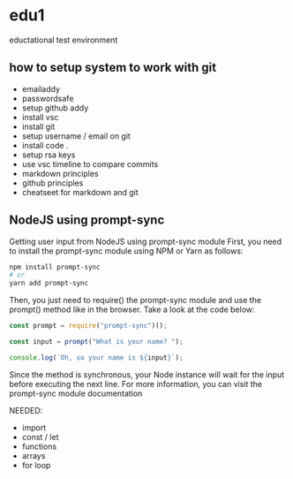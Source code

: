 # edu1
eductational test environment

## how to setup system to work with git
* emailaddy
* passwordsafe
* setup github addy
* install vsc
* install git
* setup username / email on git
* install code .
* setup rsa keys
* use vsc timeline to compare commits
* markdown principles
* github principles
* cheatseet for markdown and git

## NodeJS using prompt-sync
Getting user input from NodeJS using prompt-sync module
First, you need to install the prompt-sync module using NPM or Yarn as follows:

```bash
npm install prompt-sync
# or
yarn add prompt-sync
```

Then, you just need to require() the prompt-sync module and use the prompt() method like in the browser.
Take a look at the code below:

```js
const prompt = require("prompt-sync")();

const input = prompt("What is your name? ");

console.log(`Oh, so your name is ${input}`);
```
Since the method is synchronous, your Node instance will wait for the input before executing the next line. For more information, you can visit the prompt-sync module documentation

NEEDED:
* import
* const / let
* functions
* arrays
* for loop


